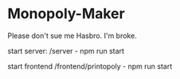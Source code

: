 # Monopoly-Maker
Please don't sue me Hasbro. I'm broke.

start server: 
/server  -  npm run start

start frontend
/frontend/printopoly  -  npm run start
